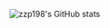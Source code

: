 ![zzp198's GitHub stats](https://github-readme-stats.vercel.app/api?username=zzp198&theme=tokyonight&show_icons=true)
